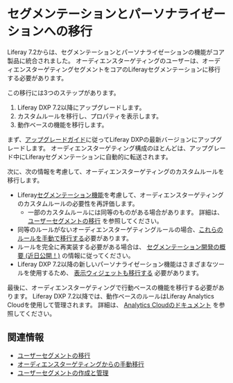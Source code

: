 # セグメンテーションとパーソナライゼーションへの移行

Liferay 7.2からは、セグメンテーションとパーソナライゼーションの機能がコア製品に統合されました。 オーディエンスターゲティングのユーザーは、オーディエンスターゲティングセグメントをコアのLiferayセグメンテーションに移行する必要があります。

この移行には3つのステップがあります。

1. Liferay DXP 7.2以降にアップグレードします。
1. カスタムルールを移行し、プロパティを表示します。
1. 動作ベースの機能を移行します。

まず、[アップグレードガイド](../../../installation-and-upgrades/upgrading-liferay/upgrade-basics.md)に従ってLiferay DXPの最新バージョンにアップグレードします。 オーディエンスターゲティング構成のほとんどは、アップグレード中にLiferayセグメンテーションに自動的に転送されます。

次に、次の情報を考慮して、オーディエンスターゲティングのカスタムルールを移行します。

- Liferay[セグメンテーション機能](../segmentation/creating-and-managing-user-segments.md)を考慮して、オーディエンスターゲティングのカスタムルールの必要性を再評価します。
  - 一部のカスタムルールには同等のものがある場合があります。 詳細は、 [ユーザーセグメントの移行](./migrating-user-segments.md) を参照してください。
- 同等のルールがないオーディエンスターゲティングルールの場合、[これらのルールを手動で移行する](./manually-migrating-from-audience-targeting.md)必要があります。
- ルールを完全に再実装する必要がある場合は、 [セグメンテーション開発の概要 (近日公開！)](../developer-guide/introduction-to-segmentation-development.md) の情報に従ってください。
- Liferay DXP 7.2以降の新しいパーソナライゼーション機能はさまざまなツールを使用するため、 [表示ウィジェットも移行する](./manually-migrating-from-audience-targeting.md#migrating-display-properties) 必要があります。

最後に、オーディエンスターゲティングで行動ベースの機能を移行する必要があります。 Liferay DXP 7.2以降では、動作ベースのルールはLiferay Analytics Cloudを使用して管理されます。 詳細は、 [Analytics Cloudのドキュメント](https://learn.liferay.com/analytics-cloud/latest/ja/people/segments/segments.html) を参照してください。

## 関連情報

- [ユーザーセグメントの移行](./migrating-user-segments.md)
- [オーディエンスターゲティングからの手動移行](./manually-migrating-from-audience-targeting.md)
- [ユーザーセグメントの作成と管理](../segmentation/creating-and-managing-user-segments.md)
